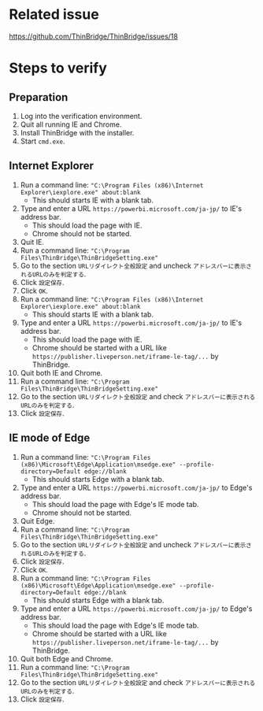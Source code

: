 # Related issue

https://github.com/ThinBridge/ThinBridge/issues/18

# Steps to verify

## Preparation

1. Log into the verification environment.
2. Quit all running IE and Chrome.
3. Install ThinBridge with the installer.
4. Start `cmd.exe`.

## Internet Explorer

1. Run a command line: `"C:\Program Files (x86)\Internet Explorer\iexplore.exe" about:blank`
   * This should starts IE with a blank tab.
2. Type and enter a URL `https://powerbi.microsoft.com/ja-jp/` to IE's address bar.
   * This should load the page with IE.
   * Chrome should not be started.
3. Quit IE.
4. Run a command line: `"C:\Program Files\ThinBridge\ThinBridgeSetting.exe"`
5. Go to the section `URLリダイレクト全般設定` and uncheck `アドレスバーに表示されるURLのみを判定する`.
6. Click `設定保存`.
7. Click `OK`.
8. Run a command line: `"C:\Program Files (x86)\Internet Explorer\iexplore.exe" about:blank`
   * This should starts IE with a blank tab.
9. Type and enter a URL `https://powerbi.microsoft.com/ja-jp/` to IE's address bar.
   * This should load the page with IE.
   * Chrome should be started with a URL like `https://publisher.liveperson.net/iframe-le-tag/...` by ThinBridge.
10. Quit both IE and Chrome.
11. Run a command line: `"C:\Program Files\ThinBridge\ThinBridgeSetting.exe"`
12. Go to the section `URLリダイレクト全般設定` and check `アドレスバーに表示されるURLのみを判定する`.
13. Click `設定保存`.

## IE mode of Edge

1. Run a command line: `"C:\Program Files (x86)\Microsoft\Edge\Application\msedge.exe" --profile-directory=Default edge://blank`
   * This should starts Edge with a blank tab.
2. Type and enter a URL `https://powerbi.microsoft.com/ja-jp/` to Edge's address bar.
   * This should load the page with Edge's IE mode tab.
   * Chrome should not be started.
3. Quit Edge.
4. Run a command line: `"C:\Program Files\ThinBridge\ThinBridgeSetting.exe"`
5. Go to the section `URLリダイレクト全般設定` and uncheck `アドレスバーに表示されるURLのみを判定する`.
6. Click `設定保存`.
7. Click `OK`.
8. Run a command line: `"C:\Program Files (x86)\Microsoft\Edge\Application\msedge.exe" --profile-directory=Default edge://blank`
   * This should starts Edge with a blank tab.
9. Type and enter a URL `https://powerbi.microsoft.com/ja-jp/` to Edge's address bar.
   * This should load the page with Edge's IE mode tab.
   * Chrome should be started with a URL like `https://publisher.liveperson.net/iframe-le-tag/...` by ThinBridge.
10. Quit both Edge and Chrome.
11. Run a command line: `"C:\Program Files\ThinBridge\ThinBridgeSetting.exe"`
12. Go to the section `URLリダイレクト全般設定` and check `アドレスバーに表示されるURLのみを判定する`.
13. Click `設定保存`.

